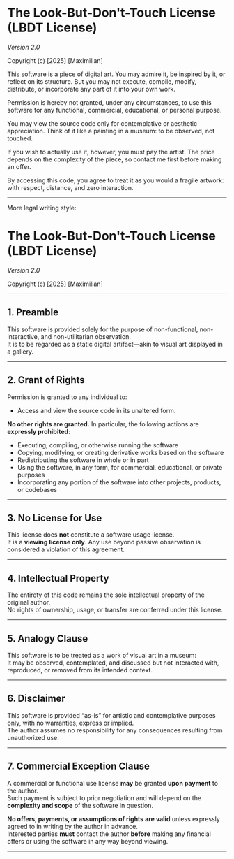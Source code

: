 # The Look-But-Don't-Touch License (LBDT License)
*Version 2.0*

Copyright (c) [2025] [Maximilian]

This software is a piece of digital art. You may admire it, be inspired by it, or reflect on its structure. But you may not execute, compile, modify, distribute, or incorporate any part of it into your own work.

Permission is hereby not granted, under any circumstances, to use this software for any functional, commercial, educational, or personal purpose.

You may view the source code only for contemplative or aesthetic appreciation. Think of it like a painting in a museum: to be observed, not touched.

If you wish to actually use it, however, you must pay the artist.
The price depends on the complexity of the piece, so contact me first before making an offer.

By accessing this code, you agree to treat it as you would a fragile artwork:
with respect, distance, and zero interaction.


---

More legal writing style:

# The Look-But-Don't-Touch License (LBDT License)  
*Version 2.0*

Copyright (c) [2025] [Maximilian]

---

## 1. Preamble  
This software is provided solely for the purpose of non-functional, non-interactive, and non-utilitarian observation.  
It is to be regarded as a static digital artifact—akin to visual art displayed in a gallery.

---

## 2. Grant of Rights  

Permission is granted to any individual to:

- Access and view the source code in its unaltered form.

**No other rights are granted.** In particular, the following actions are **expressly prohibited**:

- Executing, compiling, or otherwise running the software  
- Copying, modifying, or creating derivative works based on the software  
- Redistributing the software in whole or in part  
- Using the software, in any form, for commercial, educational, or private purposes  
- Incorporating any portion of the software into other projects, products, or codebases

---

## 3. No License for Use  
This license does **not** constitute a software usage license.  
It is a **viewing license only**. Any use beyond passive observation is considered a violation of this agreement.

---

## 4. Intellectual Property  
The entirety of this code remains the sole intellectual property of the original author.  
No rights of ownership, usage, or transfer are conferred under this license.

---

## 5. Analogy Clause  
This software is to be treated as a work of visual art in a museum:  
It may be observed, contemplated, and discussed but not interacted with, reproduced, or removed from its intended context.

---

## 6. Disclaimer  
This software is provided “as-is” for artistic and contemplative purposes only, with no warranties, express or implied.  
The author assumes no responsibility for any consequences resulting from unauthorized use.

---

## 7. Commercial Exception Clause  
A commercial or functional use license **may** be granted **upon payment** to the author.  
Such payment is subject to prior negotiation and will depend on the **complexity and scope** of the software in question.

**No offers, payments, or assumptions of rights are valid** unless expressly agreed to in writing by the author in advance.  
Interested parties **must** contact the author **before** making any financial offers or using the software in any way beyond viewing.

---

